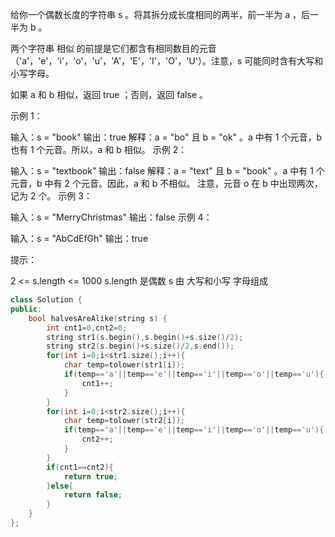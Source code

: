 给你一个偶数长度的字符串 s 。将其拆分成长度相同的两半，前一半为 a ，后一半为 b 。

两个字符串 相似 的前提是它们都含有相同数目的元音（'a'，'e'，'i'，'o'，'u'，'A'，'E'，'I'，'O'，'U'）。注意，s 可能同时含有大写和小写字母。

如果 a 和 b 相似，返回 true ；否则，返回 false 。

 

示例 1：

输入：s = "book"
输出：true
解释：a = "bo" 且 b = "ok" 。a 中有 1 个元音，b 也有 1 个元音。所以，a 和 b 相似。
示例 2：

输入：s = "textbook"
输出：false
解释：a = "text" 且 b = "book" 。a 中有 1 个元音，b 中有 2 个元音。因此，a 和 b 不相似。
注意，元音 o 在 b 中出现两次，记为 2 个。
示例 3：

输入：s = "MerryChristmas"
输出：false
示例 4：

输入：s = "AbCdEfGh"
输出：true


提示：

2 <= s.length <= 1000
s.length 是偶数
s 由 大写和小写 字母组成

```cpp
class Solution {
public:
    bool halvesAreAlike(string s) {
        int cnt1=0,cnt2=0;
        string str1(s.begin(),s.begin()+s.size()/2);
        string str2(s.begin()+s.size()/2,s.end());
        for(int i=0;i<str1.size();i++){
            char temp=tolower(str1[i]);
            if(temp=='a'||temp=='e'||temp=='i'||temp=='o'||temp=='u'){
                cnt1++;
            }
        }
        for(int i=0;i<str2.size();i++){
            char temp=tolower(str2[i]);
            if(temp=='a'||temp=='e'||temp=='i'||temp=='o'||temp=='u'){
                cnt2++;
            }
        }
        if(cnt1==cnt2){
            return true;
        }else{
            return false;
        }
    }
};
```

